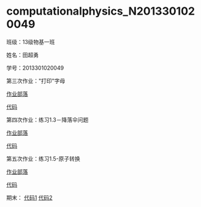 #  computationalphysics_N2013301020049
 班级：13级物基一班

 姓名：田超勇

 学号：2013301020049



第三次作业："打印"字母

   [作业部落](https://www.zybuluo.com/Tianchaoyong/note/400361)

   [代码](https://github.com/tianchaoyong/computationalphysics_N2013301020049/blob/master/Codes/the_3rd_homework%20code.py)



第四次作业：练习1.3－降落伞问题

   [作业部落](https://www.zybuluo.com/Tianchaoyong/note/404572)
   
   [代码](https://github.com/tianchaoyong/computationalphysics_N2013301020049/blob/master/Codes/the%204th%20homework%20code.py)


第五次作业：练习1.5-原子转换

   [作业部落](https://www.zybuluo.com/Tianchaoyong/note/405717)

   [代码](https://github.com/tianchaoyong/computationalphysics_N2013301020049/blob/master/Codes/the%205th%20homework%20code.py)

期末：
   []()
   [代码1](https://github.com/tianchaoyong/computationalphysics_N2013301020049/blob/master/Codes/lastone/nothing_code.py)
   [代码2](https://github.com/tianchaoyong/computationalphysics_N2013301020049/blob/master/Codes/lastone/resistance_code.py)
   []()
   []()
